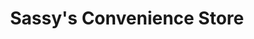 ---
title: "Sassy's Convenience Store"
url: /sackville/sassys-convenience-store/
shop: convenience
---